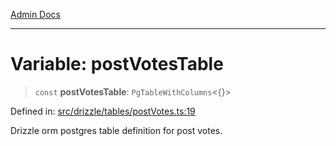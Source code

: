 [Admin Docs](/)

***

# Variable: postVotesTable

> `const` **postVotesTable**: `PgTableWithColumns`\<\{\}\>

Defined in: [src/drizzle/tables/postVotes.ts:19](https://github.com/syedali237/talawa-api/blob/aa4e819f67def774740606c7a534dc013cdfe393/src/drizzle/tables/postVotes.ts#L19)

Drizzle orm postgres table definition for post votes.
